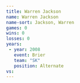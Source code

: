 ```yaml
---
title: Warren Jackson
name: Warren Jackson
name-sort: Jackson, Warren
games: 0
wins: 0
losses: 0
years:
 - year: 2008
   event: Brier
   team: "SK"
   position: Alternate
vs:
---
```

